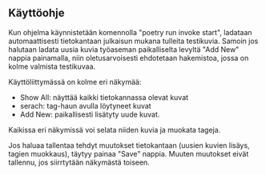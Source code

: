 ## Käyttöohje
Kun ohjelma käynnistetään komennolla "poetry run invoke start", ladataan automaattisesti tietokantaan julkaisun mukana tulleita testikuvia. 
Samoin jos halutaan ladata uusia kuvia työaseman paikalliselta levyltä "Add New" nappia painamalla, niin oletusarvoisesti ehdotetaan hakemistoa,
jossa on kolme valmista testikuvaa.

Käyttöliittymässä on kolme eri näkymää: 
- Show All: näyttää kaikki tietokannassa olevat kuvat
- serach: tag-haun avulla löytyneet kuvat
- Add New: paikallisesti lisätyty uude kuvat.

Kaikissa eri näkymissä voi selata niiden kuvia ja muokata tageja.

Jos haluaa tallentaa tehdyt muutokset tietokantaan (uusien kuvien lisäys, tagien muokkaus), täytyy painaa "Save" nappia. Muuten muutokset eivät
tallennu, jos siirrtytään näkymästä toiseen.
